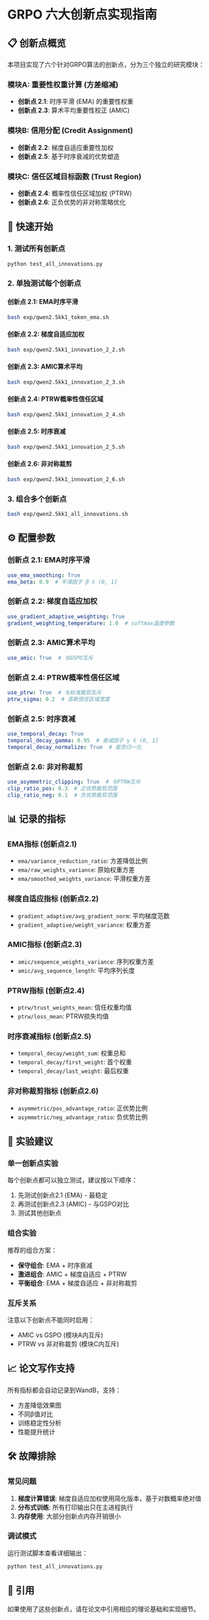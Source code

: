 # GRPO 六大创新点实现指南

## 📋 创新点概览

本项目实现了六个针对GRPO算法的创新点，分为三个独立的研究模块：

### 模块A: 重要性权重计算 (方差缩减)
- **创新点 2.1**: 时序平滑 (EMA) 的重要性权重
- **创新点 2.3**: 算术平均重要性校正 (AMIC)

### 模块B: 信用分配 (Credit Assignment)
- **创新点 2.2**: 梯度自适应重要性加权
- **创新点 2.5**: 基于时序衰减的优势塑造

### 模块C: 信任区域目标函数 (Trust Region)
- **创新点 2.4**: 概率性信任区域加权 (PTRW)
- **创新点 2.6**: 正负优势的非对称策略优化

## 🚀 快速开始

### 1. 测试所有创新点
```bash
python test_all_innovations.py
```

### 2. 单独测试每个创新点

#### 创新点 2.1: EMA时序平滑
```bash
bash exp/qwen2.5kk1_token_ema.sh
```

#### 创新点 2.2: 梯度自适应加权
```bash
bash exp/qwen2.5kk1_innovation_2_2.sh
```

#### 创新点 2.3: AMIC算术平均
```bash
bash exp/qwen2.5kk1_innovation_2_3.sh
```

#### 创新点 2.4: PTRW概率性信任区域
```bash
bash exp/qwen2.5kk1_innovation_2_4.sh
```

#### 创新点 2.5: 时序衰减
```bash
bash exp/qwen2.5kk1_innovation_2_5.sh
```

#### 创新点 2.6: 非对称裁剪
```bash
bash exp/qwen2.5kk1_innovation_2_6.sh
```

### 3. 组合多个创新点
```bash
bash exp/qwen2.5kk1_all_innovations.sh
```

## ⚙️ 配置参数

### 创新点 2.1: EMA时序平滑
```yaml
use_ema_smoothing: True
ema_beta: 0.9  # 平滑因子 β ∈ (0, 1]
```

### 创新点 2.2: 梯度自适应加权
```yaml
use_gradient_adaptive_weighting: True
gradient_weighting_temperature: 1.0  # softmax温度参数
```

### 创新点 2.3: AMIC算术平均
```yaml
use_amic: True  # 与GSPO互斥
```

### 创新点 2.4: PTRW概率性信任区域
```yaml
use_ptrw: True  # 与标准裁剪互斥
ptrw_sigma: 0.2  # 高斯信任区域宽度
```

### 创新点 2.5: 时序衰减
```yaml
use_temporal_decay: True
temporal_decay_gamma: 0.95  # 衰减因子 γ ∈ (0, 1]
temporal_decay_normalize: True  # 是否归一化
```

### 创新点 2.6: 非对称裁剪
```yaml
use_asymmetric_clipping: True  # 与PTRW互斥
clip_ratio_pos: 0.3  # 正优势裁剪范围
clip_ratio_neg: 0.1  # 负优势裁剪范围
```

## 📊 记录的指标

### EMA指标 (创新点2.1)
- `ema/variance_reduction_ratio`: 方差降低比例
- `ema/raw_weights_variance`: 原始权重方差
- `ema/smoothed_weights_variance`: 平滑权重方差

### 梯度自适应指标 (创新点2.2)
- `gradient_adaptive/avg_gradient_norm`: 平均梯度范数
- `gradient_adaptive/weight_variance`: 权重方差

### AMIC指标 (创新点2.3)
- `amic/sequence_weights_variance`: 序列权重方差
- `amic/avg_sequence_length`: 平均序列长度

### PTRW指标 (创新点2.4)
- `ptrw/trust_weights_mean`: 信任权重均值
- `ptrw/loss_mean`: PTRW损失均值

### 时序衰减指标 (创新点2.5)
- `temporal_decay/weight_sum`: 权重总和
- `temporal_decay/first_weight`: 首个权重
- `temporal_decay/last_weight`: 最后权重

### 非对称裁剪指标 (创新点2.6)
- `asymmetric/pos_advantage_ratio`: 正优势比例
- `asymmetric/neg_advantage_ratio`: 负优势比例

## 🔬 实验建议

### 单一创新点实验
每个创新点都可以独立测试，建议按以下顺序：
1. 先测试创新点2.1 (EMA) - 最稳定
2. 再测试创新点2.3 (AMIC) - 与GSPO对比
3. 测试其他创新点

### 组合实验
推荐的组合方案：
- **保守组合**: EMA + 时序衰减
- **激进组合**: AMIC + 梯度自适应 + PTRW
- **平衡组合**: EMA + 梯度自适应 + 非对称裁剪

### 互斥关系
注意以下创新点不能同时启用：
- AMIC vs GSPO (模块A内互斥)
- PTRW vs 非对称裁剪 (模块C内互斥)

## 📈 论文写作支持

所有指标都会自动记录到WandB，支持：
- 方差降低效果图
- 不同β值对比
- 训练稳定性分析
- 性能提升统计

## 🛠️ 故障排除

### 常见问题
1. **梯度计算错误**: 梯度自适应加权使用简化版本，基于对数概率绝对值
2. **分布式训练**: 所有打印输出只在主进程执行
3. **内存使用**: 大部分创新点内存开销很小

### 调试模式
运行测试脚本查看详细输出：
```bash
python test_all_innovations.py
```

## 📝 引用

如果使用了这些创新点，请在论文中引用相应的理论基础和实现细节。
